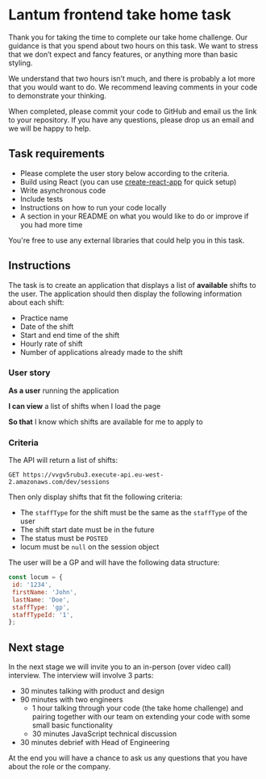 # Lantum frontend take home task

Thank you for taking the time to complete our take home challenge. Our guidance is that you spend about two hours on this task. We want to stress that we don’t expect and fancy features, or anything more than basic styling. 

We understand that two hours isn’t much, and there is probably a lot more that you would want to do. We recommend leaving comments in your code to demonstrate your thinking.

When completed, please commit your code to GitHub and email us the link to your repository. If you have any questions, please drop us an email and we will be happy to help.

## Task requirements

* Please complete the user story below according to the criteria.
* Build using React (you can use [create-react-app](https://create-react-app.dev/docs/getting-started/) for quick setup)
* Write asynchronous code
* Include tests
* Instructions on how to run your code locally
* A section in your README on what you would like to do or improve if you had more time

You're free to use any external libraries that could help you in this task.

## Instructions

The task is to create an application that displays a list of **available** shifts to the user. The application should then display the following information about each shift:
* Practice name
* Date of the shift
* Start and end time of the shift
* Hourly rate of shift
* Number of applications already made to the shift

### User story

**As a user** running the application

**I can view** a list of shifts when I load the page

**So that** I know which shifts are available for me to apply to

### Criteria

The API will return a list of shifts:
```
GET https://vvgv5rubu3.execute-api.eu-west-2.amazonaws.com/dev/sessions
```

Then only display shifts that fit the following criteria:
* The `staffType` for the shift must be the same as the `staffType` of the user
* The shift start date must be in the future
* The status must be `POSTED`
* locum must be `null` on the session object

The user will be a GP and will have the following data structure:

```javascript
const locum = {
 id: '1234',
 firstName: 'John',
 lastName: 'Doe',
 staffType: 'gp',
 staffTypeId: '1',
};
```

## Next stage

In the next stage we will invite you to an in-person (over video call) interview. The interview will involve 3 parts:

* 30 minutes talking with product and design
* 90 minutes with two engineers
  * 1 hour talking through your code (the take home challenge) and pairing together with our team on extending your code with some small basic functionality
  * 30 minutes JavaScript technical discussion
* 30 minutes debrief with Head of Engineering

At the end you will have a chance to ask us any questions that you have about the role or the company.


